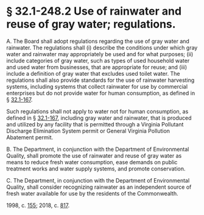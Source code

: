 # § 32.1-248.2 Use of rainwater and reuse of gray water; regulations.

<p>A. The Board shall adopt regulations regarding the use of gray water and rainwater. The regulations shall (i) describe the conditions under which gray water and rainwater may appropriately be used and for what purposes; (ii) include categories of gray water, such as types of used household water and used water from businesses, that are appropriate for reuse; and (iii) include a definition of gray water that excludes used toilet water. The regulations shall also provide standards for the use of rainwater harvesting systems, including systems that collect rainwater for use by commercial enterprises but do not provide water for human consumption, as defined in § <a href='/vacode/32.1-167/'>32.1-167</a>.</p><p>Such regulations shall not apply to water not for human consumption, as defined in § <a href='/vacode/32.1-167/'>32.1-167</a>, including gray water and rainwater, that is produced and utilized by any facility that is permitted through a Virginia Pollutant Discharge Elimination System permit or General Virginia Pollution Abatement permit.</p><p>B. The Department, in conjunction with the Department of Environmental Quality, shall promote the use of rainwater and reuse of gray water as means to reduce fresh water consumption, ease demands on public treatment works and water supply systems, and promote conservation.</p><p>C. The Department, in conjunction with the Department of Environmental Quality, shall consider recognizing rainwater as an independent source of fresh water available for use by the residents of the Commonwealth.</p><p>1998, c. <a href='http://lis.virginia.gov/cgi-bin/legp604.exe?981+ful+CHAP0155'>155</a>; 2018, c. <a href='http://lis.virginia.gov/cgi-bin/legp604.exe?181+ful+CHAP0817'>817</a>.</p>